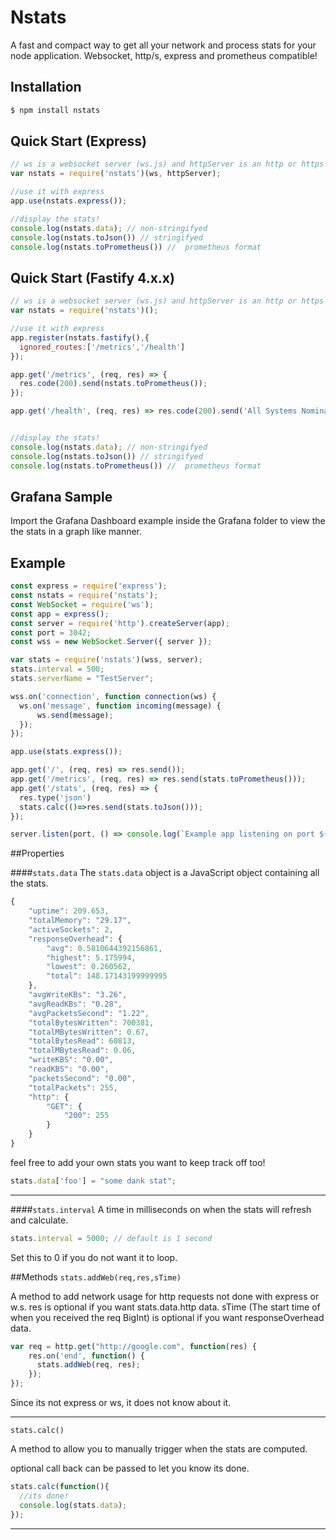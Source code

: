 # Nstats
A fast and compact way to get all your network and process stats for your node application. Websocket, http/s, express and prometheus compatible!

## Installation

```bash
$ npm install nstats
```
## Quick Start (Express)

```javascript
// ws is a websocket server (ws.js) and httpServer is an http or https node server.
var nstats = require('nstats')(ws, httpServer);

//use it with express
app.use(nstats.express());

//display the stats!
console.log(nstats.data); // non-stringifyed
console.log(nstats.toJson()) // stringifyed
console.log(nstats.toPrometheus()) //  prometheus format
```

## Quick Start (Fastify 4.x.x)

```javascript
// ws is a websocket server (ws.js) and httpServer is an http or https node server.
var nstats = require('nstats')();

//use it with express
app.register(nstats.fastify(),{
  ignored_routes:['/metrics','/health']
});

app.get('/metrics', (req, res) => {
  res.code(200).send(nstats.toPrometheus());
});

app.get('/health', (req, res) => res.code(200).send('All Systems Nominal'));


//display the stats!
console.log(nstats.data); // non-stringifyed
console.log(nstats.toJson()) // stringifyed
console.log(nstats.toPrometheus()) //  prometheus format
```


## Grafana Sample
Import the Grafana Dashboard example inside the Grafana folder to view the the stats
in a graph like manner.

## Example

```js
const express = require('express');
const nstats = require('nstats');
const WebSocket = require('ws');
const app = express();
const server = require('http').createServer(app);
const port = 3042;
const wss = new WebSocket.Server({ server });

var stats = require('nstats')(wss, server);
stats.interval = 500;
stats.serverName = "TestServer";

wss.on('connection', function connection(ws) {
  ws.on('message', function incoming(message) {
      ws.send(message);
  });
});

app.use(stats.express());

app.get('/', (req, res) => res.send());
app.get('/metrics', (req, res) => res.send(stats.toPrometheus()));
app.get('/stats', (req, res) => {
  res.type('json')
  stats.calc(()=>res.send(stats.toJson()));
});

server.listen(port, () => console.log(`Example app listening on port ${port}!`));

```
##Properties

####`stats.data`
The `stats.data` object is a JavaScript object containing all the stats.

```js
{
    "uptime": 209.653,
    "totalMemory": "29.17",
    "activeSockets": 2,
    "responseOverhead": {
        "avg": 0.5810644392156861,
        "highest": 5.175994,
        "lowest": 0.260562,
        "total": 148.17143199999995
    },
    "avgWriteKBs": "3.26",
    "avgReadKBs": "0.28",
    "avgPacketsSecond": "1.22",
    "totalBytesWritten": 700381,
    "totalMBytesWritten": 0.67,
    "totalBytesRead": 60813,
    "totalMBytesRead": 0.06,
    "writeKBS": "0.00",
    "readKBS": "0.00",
    "packetsSecond": "0.00",
    "totalPackets": 255,
    "http": {
        "GET": {
            "200": 255
        }
    }
}
```
feel free to add your own stats you want to keep track off too!

```js
stats.data['foo'] = "some dank stat";
```

---

####`stats.interval`
A time in milliseconds on when the stats will refresh and calculate.

```js
stats.interval = 5000; // default is 1 second
```
Set this to 0 if you do not want it to loop.

##Methods
`stats.addWeb(req,res,sTime)`

A method to add network usage for http requests not done with express or w.s.
res is optional if you want stats.data.http data.
sTime (The start time of when you received the req BigInt) is optional if you want responseOverhead data.

```js
var req = http.get("http://google.com", function(res) {
    res.on('end', function() {
      stats.addWeb(req, res);
    });
});
```
Since its not express or ws, it does not know about it.

---
`stats.calc()`

A method to allow you to manually trigger when the stats are computed.

optional call back can be passed to let you know its done.

```js
stats.calc(function(){
  //its done!
  console.log(stats.data);
});
```
---
